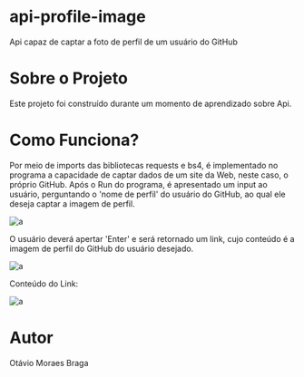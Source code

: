 # api-profile-image
Api capaz de captar a foto de perfil de um usuário do GitHub

# Sobre o Projeto
Este projeto foi construído durante um momento de aprendizado sobre Api.

# Como Funciona?
Por meio de imports das bibliotecas requests e bs4, é implementado no programa a capacidade de captar dados de um site da Web, neste caso, o próprio GitHub. Após o Run do programa, é apresentado um input ao usuário, perguntando o 'nome de perfil' do usuário do GitHub, ao qual ele deseja captar a imagem de perfil.

![a](https://user-images.githubusercontent.com/84475339/165626967-2287d619-8159-4c6f-9d0a-8f8acfb40a01.png)

O usuário deverá apertar 'Enter' e será retornado um link, cujo conteúdo é a imagem de perfil do GitHub do usuário desejado.

![a](https://user-images.githubusercontent.com/84475339/165627203-b55f67e8-4426-4331-a1b6-67b07e264fde.png)

Conteúdo do Link:

![a](https://user-images.githubusercontent.com/84475339/165627354-939be718-132a-4cc9-914c-6bc2c3fb3046.png)

# Autor
Otávio Moraes Braga 
